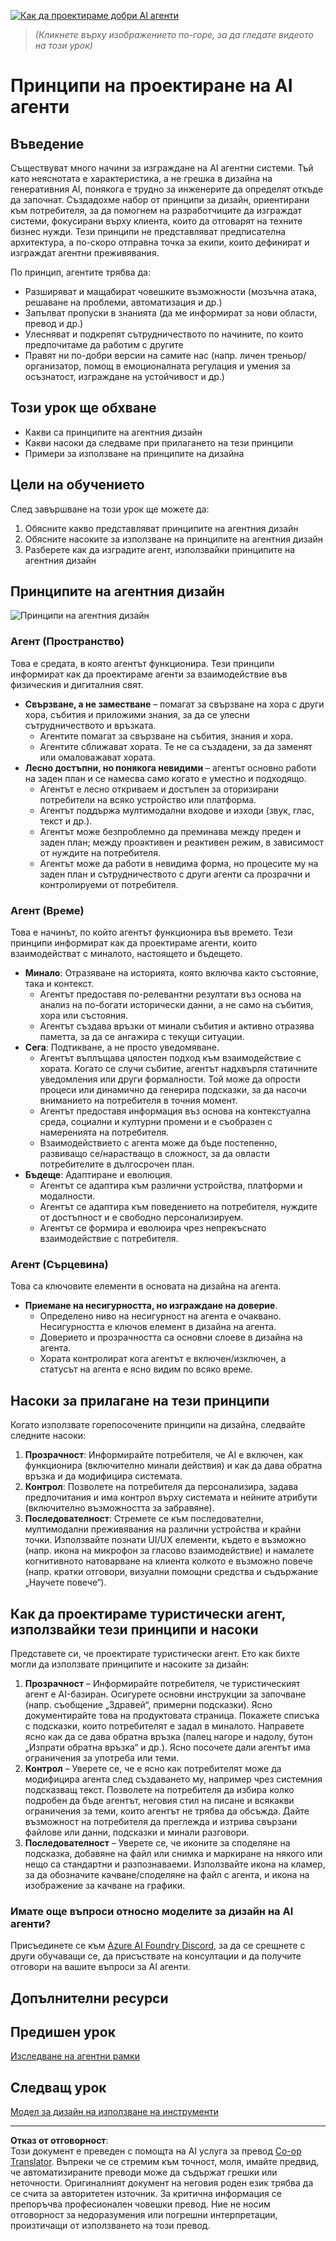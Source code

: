 <!--
CO_OP_TRANSLATOR_METADATA:
{
  "original_hash": "4c46e4ff9e349c521e2b0b17f51afa64",
  "translation_date": "2025-08-29T21:11:32+00:00",
  "source_file": "03-agentic-design-patterns/README.md",
  "language_code": "bg"
}
-->
[![Как да проектираме добри AI агенти](../../../translated_images/lesson-3-thumbnail.1092dd7a8f1074a5b26e35aa8f810814e05a22fed1765c20c14b2b508c7ae379.bg.png)](https://youtu.be/m9lM8qqoOEA?si=4KimounNKvArQQ0K)

> _(Кликнете върху изображението по-горе, за да гледате видеото на този урок)_
# Принципи на проектиране на AI агенти

## Въведение

Съществуват много начини за изграждане на AI агентни системи. Тъй като неяснотата е характеристика, а не грешка в дизайна на генеративния AI, понякога е трудно за инженерите да определят откъде да започнат. Създадохме набор от принципи за дизайн, ориентирани към потребителя, за да помогнем на разработчиците да изграждат системи, фокусирани върху клиента, които да отговарят на техните бизнес нужди. Тези принципи не представляват предписателна архитектура, а по-скоро отправна точка за екипи, които дефинират и изграждат агентни преживявания.

По принцип, агентите трябва да:

- Разширяват и мащабират човешките възможности (мозъчна атака, решаване на проблеми, автоматизация и др.)
- Запълват пропуски в знанията (да ме информират за нови области, превод и др.)
- Улесняват и подкрепят сътрудничеството по начините, по които предпочитаме да работим с другите
- Правят ни по-добри версии на самите нас (напр. личен треньор/организатор, помощ в емоционалната регулация и умения за осъзнатост, изграждане на устойчивост и др.)

## Този урок ще обхване

- Какви са принципите на агентния дизайн
- Какви насоки да следваме при прилагането на тези принципи
- Примери за използване на принципите на дизайна

## Цели на обучението

След завършване на този урок ще можете да:

1. Обясните какво представляват принципите на агентния дизайн
2. Обясните насоките за използване на принципите на агентния дизайн
3. Разберете как да изградите агент, използвайки принципите на агентния дизайн

## Принципите на агентния дизайн

![Принципи на агентния дизайн](../../../translated_images/agentic-design-principles.1cfdf8b6d3cc73c2b738951ee7b2043e224441d98babcf654be69d866120f93a.bg.png)

### Агент (Пространство)

Това е средата, в която агентът функционира. Тези принципи информират как да проектираме агенти за взаимодействие във физическия и дигиталния свят.

- **Свързване, а не заместване** – помагат за свързване на хора с други хора, събития и приложими знания, за да се улесни сътрудничеството и връзката.
  - Агентите помагат за свързване на събития, знания и хора.
  - Агентите сближават хората. Те не са създадени, за да заменят или омаловажават хората.
- **Лесно достъпни, но понякога невидими** – агентът основно работи на заден план и се намесва само когато е уместно и подходящо.
  - Агентът е лесно откриваем и достъпен за оторизирани потребители на всяко устройство или платформа.
  - Агентът поддържа мултимодални входове и изходи (звук, глас, текст и др.).
  - Агентът може безпроблемно да преминава между преден и заден план; между проактивен и реактивен режим, в зависимост от нуждите на потребителя.
  - Агентът може да работи в невидима форма, но процесите му на заден план и сътрудничеството с други агенти са прозрачни и контролируеми от потребителя.

### Агент (Време)

Това е начинът, по който агентът функционира във времето. Тези принципи информират как да проектираме агенти, които взаимодействат с миналото, настоящето и бъдещето.

- **Минало**: Отразяване на историята, която включва както състояние, така и контекст.
  - Агентът предоставя по-релевантни резултати въз основа на анализ на по-богати исторически данни, а не само на събития, хора или състояния.
  - Агентът създава връзки от минали събития и активно отразява паметта, за да се ангажира с текущи ситуации.
- **Сега**: Подтикване, а не просто уведомяване.
  - Агентът въплъщава цялостен подход към взаимодействие с хората. Когато се случи събитие, агентът надхвърля статичните уведомления или други формалности. Той може да опрости процеси или динамично да генерира подсказки, за да насочи вниманието на потребителя в точния момент.
  - Агентът предоставя информация въз основа на контекстуална среда, социални и културни промени и е съобразен с намеренията на потребителя.
  - Взаимодействието с агента може да бъде постепенно, развиващо се/нарастващо в сложност, за да овласти потребителите в дългосрочен план.
- **Бъдеще**: Адаптиране и еволюция.
  - Агентът се адаптира към различни устройства, платформи и модалности.
  - Агентът се адаптира към поведението на потребителя, нуждите от достъпност и е свободно персонализируем.
  - Агентът се формира и еволюира чрез непрекъснато взаимодействие с потребителя.

### Агент (Сърцевина)

Това са ключовите елементи в основата на дизайна на агента.

- **Приемане на несигурността, но изграждане на доверие**.
  - Определено ниво на несигурност на агента е очаквано. Несигурността е ключов елемент в дизайна на агента.
  - Доверието и прозрачността са основни слоеве в дизайна на агента.
  - Хората контролират кога агентът е включен/изключен, а статусът на агента е ясно видим по всяко време.

## Насоки за прилагане на тези принципи

Когато използвате горепосочените принципи на дизайна, следвайте следните насоки:

1. **Прозрачност**: Информирайте потребителя, че AI е включен, как функционира (включително минали действия) и как да дава обратна връзка и да модифицира системата.
2. **Контрол**: Позволете на потребителя да персонализира, задава предпочитания и има контрол върху системата и нейните атрибути (включително възможността за забравяне).
3. **Последователност**: Стремете се към последователни, мултимодални преживявания на различни устройства и крайни точки. Използвайте познати UI/UX елементи, където е възможно (напр. икона на микрофон за гласово взаимодействие) и намалете когнитивното натоварване на клиента колкото е възможно повече (напр. кратки отговори, визуални помощни средства и съдържание „Научете повече“).

## Как да проектираме туристически агент, използвайки тези принципи и насоки

Представете си, че проектирате туристически агент. Ето как бихте могли да използвате принципите и насоките за дизайн:

1. **Прозрачност** – Информирайте потребителя, че туристическият агент е AI-базиран. Осигурете основни инструкции за започване (напр. съобщение „Здравей“, примерни подсказки). Ясно документирайте това на продуктовата страница. Покажете списъка с подсказки, които потребителят е задал в миналото. Направете ясно как да се дава обратна връзка (палец нагоре и надолу, бутон „Изпрати обратна връзка“ и др.). Ясно посочете дали агентът има ограничения за употреба или теми.
2. **Контрол** – Уверете се, че е ясно как потребителят може да модифицира агента след създаването му, например чрез системния подсказващ текст. Позволете на потребителя да избира колко подробен да бъде агентът, неговия стил на писане и всякакви ограничения за теми, които агентът не трябва да обсъжда. Дайте възможност на потребителя да преглежда и изтрива свързани файлове или данни, подсказки и минали разговори.
3. **Последователност** – Уверете се, че иконите за споделяне на подсказка, добавяне на файл или снимка и маркиране на някого или нещо са стандартни и разпознаваеми. Използвайте икона на кламер, за да обозначите качване/споделяне на файл с агента, и икона на изображение за качване на графики.

### Имате още въпроси относно моделите за дизайн на AI агенти?

Присъединете се към [Azure AI Foundry Discord](https://aka.ms/ai-agents/discord), за да се срещнете с други обучаващи се, да присъствате на консултации и да получите отговори на вашите въпроси за AI агенти.

## Допълнителни ресурси

## Предишен урок

[Изследване на агентни рамки](../02-explore-agentic-frameworks/README.md)

## Следващ урок

[Модел за дизайн на използване на инструменти](../04-tool-use/README.md)

---

**Отказ от отговорност**:  
Този документ е преведен с помощта на AI услуга за превод [Co-op Translator](https://github.com/Azure/co-op-translator). Въпреки че се стремим към точност, моля, имайте предвид, че автоматизираните преводи може да съдържат грешки или неточности. Оригиналният документ на неговия роден език трябва да се счита за авторитетен източник. За критична информация се препоръчва професионален човешки превод. Ние не носим отговорност за недоразумения или погрешни интерпретации, произтичащи от използването на този превод.